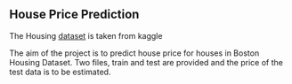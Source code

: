 ## House Price Prediction
The Housing [dataset](https://www.kaggle.com/c/house-prices-advanced-regression-techniques/data) is taken from kaggle

The aim of the project is to predict house price for houses in Boston Housing Dataset. Two files, train and test are provided and the price of the test data is to be estimated.
